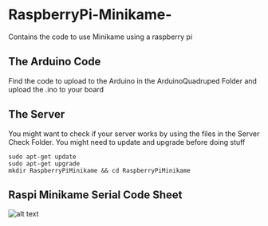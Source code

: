 # RaspberryPi-Minikame-
Contains the code to use Minikame using a raspberry pi

## The Arduino Code

Find the code to upload to the Arduino in the ArduinoQuadruped Folder and upload the .ino to your board

## The Server

You might want to check if your server works by using the files in the Server Check Folder. You might need to update and upgrade before 
doing stuff

```
sudo apt-get update
sudo apt-get upgrade
mkdir RaspberryPiMinikame && cd RaspberryPiMinikame
```
## Raspi Minikame Serial Code Sheet

![alt text](https://raw.githubusercontent.com/username/projectname/branch/path/to/img.png)

